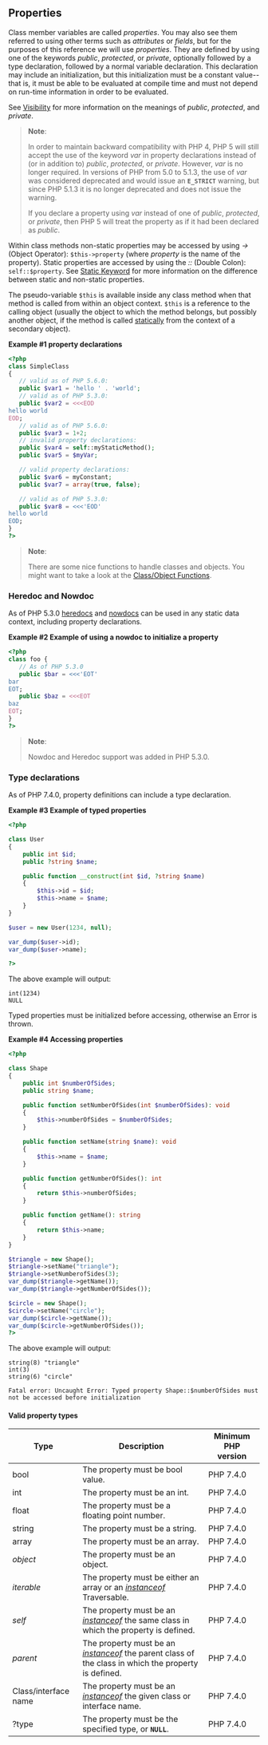 Properties
----------

Class member variables are called *properties*. You may also see them
referred to using other terms such as *attributes* or *fields*, but for
the purposes of this reference we will use *properties*. They are
defined by using one of the keywords *public*, *protected*, or
*private*, optionally followed by a type declaration, followed by a
normal variable declaration. This declaration may include an
initialization, but this initialization must be a constant value--that
is, it must be able to be evaluated at compile time and must not depend
on run-time information in order to be evaluated.

See <a href="/language/oop5/visibility.html" class="xref">Visibility</a>
for more information on the meanings of *public*, *protected*, and
*private*.

> **Note**:
>
> In order to maintain backward compatibility with PHP 4, PHP 5 will
> still accept the use of the keyword *var* in property declarations
> instead of (or in addition to) *public*, *protected*, or *private*.
> However, *var* is no longer required. In versions of PHP from 5.0 to
> 5.1.3, the use of *var* was considered deprecated and would issue an
> **`E_STRICT`** warning, but since PHP 5.1.3 it is no longer deprecated
> and does not issue the warning.
>
> If you declare a property using *var* instead of one of *public*,
> *protected*, or *private*, then PHP 5 will treat the property as if it
> had been declared as *public*.

Within class methods non-static properties may be accessed by using
*-\>* (Object Operator): `$this->property` (where *property* is the name
of the property). Static properties are accessed by using the *::*
(Double Colon): `self::$property`. See
<a href="/language/oop5/static.html" class="link">Static Keyword</a> for
more information on the difference between static and non-static
properties.

The pseudo-variable `$this` is available inside any class method when
that method is called from within an object context. `$this` is a
reference to the calling object (usually the object to which the method
belongs, but possibly another object, if the method is called
<a href="/language/oop5/static.html" class="link">statically</a> from
the context of a secondary object).

**Example \#1 property declarations**

``` php
<?php
class SimpleClass
{
   // valid as of PHP 5.6.0:
   public $var1 = 'hello ' . 'world';
   // valid as of PHP 5.3.0:
   public $var2 = <<<EOD
hello world
EOD;
   // valid as of PHP 5.6.0:
   public $var3 = 1+2;
   // invalid property declarations:
   public $var4 = self::myStaticMethod();
   public $var5 = $myVar;

   // valid property declarations:
   public $var6 = myConstant;
   public $var7 = array(true, false);

   // valid as of PHP 5.3.0:
   public $var8 = <<<'EOD'
hello world
EOD;
}
?>
```

> **Note**:
>
> There are some nice functions to handle classes and objects. You might
> want to take a look at the
> <a href="/ref/classobj.html" class="link">Class/Object Functions</a>.

### Heredoc and Nowdoc

As of PHP 5.3.0
<a href="/language/types/string.html#language.types.string.syntax.heredoc" class="link">heredocs</a>
and
<a href="/language/types/string.html#language.types.string.syntax.nowdoc" class="link">nowdocs</a>
can be used in any static data context, including property declarations.

**Example \#2 Example of using a nowdoc to initialize a property**

``` php
<?php
class foo {
   // As of PHP 5.3.0
   public $bar = <<<'EOT'
bar
EOT;
   public $baz = <<<EOT
baz
EOT;
}
?>
```

> **Note**:
>
> Nowdoc and Heredoc support was added in PHP 5.3.0.

### Type declarations

As of PHP 7.4.0, property definitions can include a type declaration.

**Example \#3 Example of typed properties**

``` php
<?php

class User
{
    public int $id;
    public ?string $name;

    public function __construct(int $id, ?string $name)
    {
        $this->id = $id;
        $this->name = $name;
    }
}

$user = new User(1234, null);

var_dump($user->id);
var_dump($user->name);

?>
```

The above example will output:

    int(1234)
    NULL

Typed properties must be initialized before accessing, otherwise an
<span class="classname">Error</span> is thrown.

**Example \#4 Accessing properties**

``` php
<?php

class Shape
{
    public int $numberOfSides;
    public string $name;

    public function setNumberOfSides(int $numberOfSides): void
    {
        $this->numberOfSides = $numberOfSides;
    }

    public function setName(string $name): void
    {
        $this->name = $name;
    }

    public function getNumberOfSides(): int
    {
        return $this->numberOfSides;
    }

    public function getName(): string
    {
        return $this->name;
    }
}

$triangle = new Shape();
$triangle->setName("triangle");
$triangle->setNumberofSides(3);
var_dump($triangle->getName());
var_dump($triangle->getNumberOfSides());

$circle = new Shape();
$circle->setName("circle");
var_dump($circle->getName());
var_dump($circle->getNumberOfSides());
?>
```

The above example will output:

    string(8) "triangle"
    int(3)
    string(6) "circle"

    Fatal error: Uncaught Error: Typed property Shape::$numberOfSides must not be accessed before initialization

#### Valid property types

| Type                             | Description                                                                                                                                                                                       | Minimum PHP version |
|----------------------------------|---------------------------------------------------------------------------------------------------------------------------------------------------------------------------------------------------|---------------------|
| <span class="type">bool</span>   | The property must be <span class="type">bool</span> value.                                                                                                                                        | PHP 7.4.0           |
| <span class="type">int</span>    | The property must be an <span class="type">int</span>.                                                                                                                                            | PHP 7.4.0           |
| <span class="type">float</span>  | The property must be a <span class="type">float</span>ing point number.                                                                                                                           | PHP 7.4.0           |
| <span class="type">string</span> | The property must be a <span class="type">string</span>.                                                                                                                                          | PHP 7.4.0           |
| <span class="type">array</span>  | The property must be an <span class="type">array</span>.                                                                                                                                          | PHP 7.4.0           |
| *object*                         | The property must be an <span class="type">object</span>.                                                                                                                                         | PHP 7.4.0           |
| *iterable*                       | The property must be either an <span class="type">array</span> or an <a href="/language/operators/type.html" class="link"><em>instanceof</em></a> <span class="interfacename">Traversable</span>. | PHP 7.4.0           |
| *self*                           | The property must be an <a href="/language/operators/type.html" class="link"><em>instanceof</em></a> the same class in which the property is defined.                                             | PHP 7.4.0           |
| *parent*                         | The property must be an <a href="/language/operators/type.html" class="link"><em>instanceof</em></a> the parent class of the class in which the property is defined.                              | PHP 7.4.0           |
| Class/interface name             | The property must be an <a href="/language/operators/type.html" class="link"><em>instanceof</em></a> the given class or interface name.                                                           | PHP 7.4.0           |
| ?type                            | The property must be the specified type, or **`NULL`**.                                                                                                                                           | PHP 7.4.0           |
